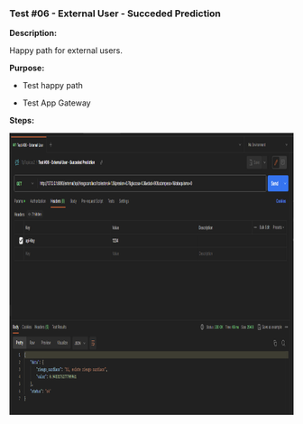 ### Test #06 - External User - Succeded Prediction

**Description:**

Happy path for external users.

**Purpose:**

- Test happy path

- Test App Gateway

**Steps:**

<img height="500" src="./images/Test_06.PNG">
